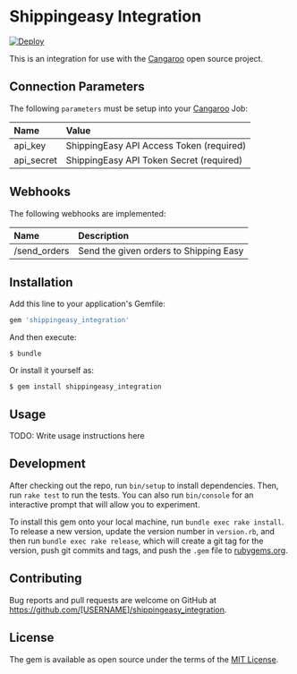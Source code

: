# Shippingeasy Integration

[![Deploy](https://www.herokucdn.com/deploy/button.svg)](https://heroku.com/deploy)

This is an integration for use with the
[Cangaroo](https://github.com/nebulab/cangaroo) open source project.

## Connection Parameters

The following `parameters` must be setup into your
[Cangaroo](https://github.com/nebulab/cangaroo) Job:

| Name | Value |
| :----| :-----|
| api_key | ShippingEasy API Access Token (required) |
| api_secret | ShippingEasy API Token Secret (required) |

## Webhooks

The following webhooks are implemented:

| Name | Description |
| :----| :-----------|
| /send_orders | Send the given orders to Shipping Easy|

## Installation

Add this line to your application's Gemfile:

```ruby
gem 'shippingeasy_integration'
```

And then execute:

    $ bundle

Or install it yourself as:

    $ gem install shippingeasy_integration

## Usage

TODO: Write usage instructions here

## Development

After checking out the repo, run `bin/setup` to install dependencies. Then, run `rake test` to run the tests. You can also run `bin/console` for an interactive prompt that will allow you to experiment.

To install this gem onto your local machine, run `bundle exec rake install`. To release a new version, update the version number in `version.rb`, and then run `bundle exec rake release`, which will create a git tag for the version, push git commits and tags, and push the `.gem` file to [rubygems.org](https://rubygems.org).

## Contributing

Bug reports and pull requests are welcome on GitHub at https://github.com/[USERNAME]/shippingeasy_integration.

## License

The gem is available as open source under the terms of the [MIT License](http://opensource.org/licenses/MIT).
